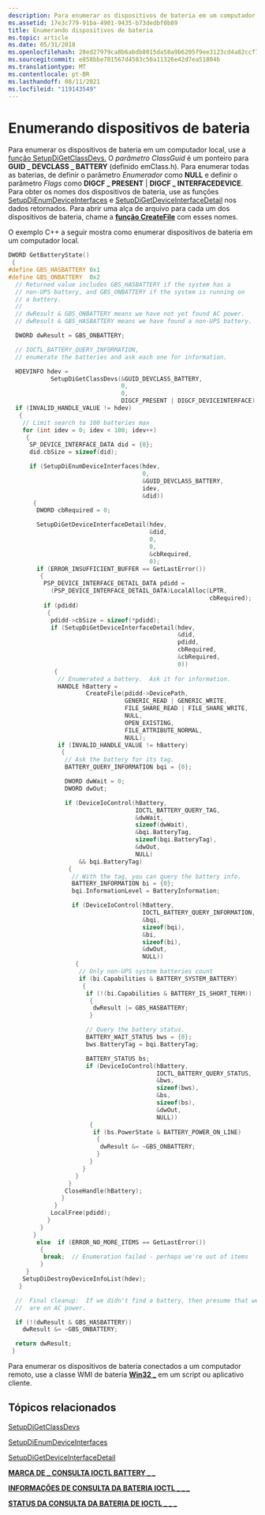 ```yaml
---
description: Para enumerar os dispositivos de bateria em um computador local, use a função SetupDiGetClassDevs.
ms.assetid: 17e3c779-91ba-4901-9435-b73dedbf0b89
title: Enumerando dispositivos de bateria
ms.topic: article
ms.date: 05/31/2018
ms.openlocfilehash: 28ed27979ca8b6abdb8015da58a9b6205f9ee3123cd4a82ccf7bd9c121e10441
ms.sourcegitcommit: e858bbe701567d4583c50a11326e42d7ea51804b
ms.translationtype: MT
ms.contentlocale: pt-BR
ms.lasthandoff: 08/11/2021
ms.locfileid: "119143549"
---
```

# <a name="enumerating-battery-devices"></a>Enumerando dispositivos de bateria

Para enumerar os dispositivos de bateria em um computador local, use a [função SetupDiGetClassDevs.](/windows/win32/api/setupapi/nf-setupapi-setupdigetclassdevsw) O *parâmetro ClassGuid* é um ponteiro para **GUID \_ DEVCLASS \_ BATTERY** (definido emClass.h). Para enumerar todas as baterias, de definir o parâmetro *Enumerador* como **NULL** e definir o parâmetro *Flags* como **DIGCF \_ PRESENT** \| **DIGCF \_ INTERFACEDEVICE**. Para obter os nomes dos dispositivos de bateria, use as funções [SetupDiEnumDeviceInterfaces](/windows/win32/api/setupapi/nf-setupapi-setupdienumdeviceinterfaces) e [SetupDiGetDeviceInterfaceDetail](https://msdn.microsoft.com/library/ms792901.aspx) nos dados retornados. Para abrir uma alça de arquivo para cada um dos dispositivos de bateria, chame a [**função CreateFile**](/windows/desktop/api/fileapi/nf-fileapi-createfilea) com esses nomes.

O exemplo C++ a seguir mostra como enumerar dispositivos de bateria em um computador local.


```C++
DWORD GetBatteryState()
 {
#define GBS_HASBATTERY 0x1
#define GBS_ONBATTERY  0x2
  // Returned value includes GBS_HASBATTERY if the system has a 
  // non-UPS battery, and GBS_ONBATTERY if the system is running on 
  // a battery.
  //
  // dwResult & GBS_ONBATTERY means we have not yet found AC power.
  // dwResult & GBS_HASBATTERY means we have found a non-UPS battery.

  DWORD dwResult = GBS_ONBATTERY;

  // IOCTL_BATTERY_QUERY_INFORMATION,
  // enumerate the batteries and ask each one for information.

  HDEVINFO hdev =
            SetupDiGetClassDevs(&GUID_DEVCLASS_BATTERY, 
                                0, 
                                0, 
                                DIGCF_PRESENT | DIGCF_DEVICEINTERFACE);
  if (INVALID_HANDLE_VALUE != hdev)
   {
    // Limit search to 100 batteries max
    for (int idev = 0; idev < 100; idev++)
     {
      SP_DEVICE_INTERFACE_DATA did = {0};
      did.cbSize = sizeof(did);

      if (SetupDiEnumDeviceInterfaces(hdev,
                                      0,
                                      &GUID_DEVCLASS_BATTERY,
                                      idev,
                                      &did))
       {
        DWORD cbRequired = 0;

        SetupDiGetDeviceInterfaceDetail(hdev,
                                        &did,
                                        0,
                                        0,
                                        &cbRequired,
                                        0);
        if (ERROR_INSUFFICIENT_BUFFER == GetLastError())
         {
          PSP_DEVICE_INTERFACE_DETAIL_DATA pdidd =
            (PSP_DEVICE_INTERFACE_DETAIL_DATA)LocalAlloc(LPTR,
                                                         cbRequired);
          if (pdidd)
           {
            pdidd->cbSize = sizeof(*pdidd);
            if (SetupDiGetDeviceInterfaceDetail(hdev,
                                                &did,
                                                pdidd,
                                                cbRequired,
                                                &cbRequired,
                                                0))
             {
              // Enumerated a battery.  Ask it for information.
              HANDLE hBattery = 
                      CreateFile(pdidd->DevicePath,
                                 GENERIC_READ | GENERIC_WRITE,
                                 FILE_SHARE_READ | FILE_SHARE_WRITE,
                                 NULL,
                                 OPEN_EXISTING,
                                 FILE_ATTRIBUTE_NORMAL,
                                 NULL);
              if (INVALID_HANDLE_VALUE != hBattery)
               {
                // Ask the battery for its tag.
                BATTERY_QUERY_INFORMATION bqi = {0};

                DWORD dwWait = 0;
                DWORD dwOut;

                if (DeviceIoControl(hBattery,
                                    IOCTL_BATTERY_QUERY_TAG,
                                    &dwWait,
                                    sizeof(dwWait),
                                    &bqi.BatteryTag,
                                    sizeof(bqi.BatteryTag),
                                    &dwOut,
                                    NULL)
                    && bqi.BatteryTag)
                 {
                  // With the tag, you can query the battery info.
                  BATTERY_INFORMATION bi = {0};
                  bqi.InformationLevel = BatteryInformation;

                  if (DeviceIoControl(hBattery,
                                      IOCTL_BATTERY_QUERY_INFORMATION,
                                      &bqi,
                                      sizeof(bqi),
                                      &bi,
                                      sizeof(bi),
                                      &dwOut,
                                      NULL))
                   {
                    // Only non-UPS system batteries count
                    if (bi.Capabilities & BATTERY_SYSTEM_BATTERY)
                     {
                      if (!(bi.Capabilities & BATTERY_IS_SHORT_TERM))
                       {
                        dwResult |= GBS_HASBATTERY;
                       }

                      // Query the battery status.
                      BATTERY_WAIT_STATUS bws = {0};
                      bws.BatteryTag = bqi.BatteryTag;

                      BATTERY_STATUS bs;
                      if (DeviceIoControl(hBattery,
                                          IOCTL_BATTERY_QUERY_STATUS,
                                          &bws,
                                          sizeof(bws),
                                          &bs,
                                          sizeof(bs),
                                          &dwOut,
                                          NULL))
                       {
                        if (bs.PowerState & BATTERY_POWER_ON_LINE)
                         {
                          dwResult &= ~GBS_ONBATTERY;
                         }
                       }
                     }
                   }
                 }
                CloseHandle(hBattery);
               }
             }
            LocalFree(pdidd);
           }
         }
       }
        else  if (ERROR_NO_MORE_ITEMS == GetLastError())
         {
          break;  // Enumeration failed - perhaps we're out of items
         }
     }
    SetupDiDestroyDeviceInfoList(hdev);
   }

  //  Final cleanup:  If we didn't find a battery, then presume that we
  //  are on AC power.

  if (!(dwResult & GBS_HASBATTERY))
    dwResult &= ~GBS_ONBATTERY;

  return dwResult;
 }
```



Para enumerar os dispositivos de bateria conectados a um computador remoto, use a classe WMI de bateria [**Win32 \_**](/windows/desktop/CIMWin32Prov/win32-battery) em um script ou aplicativo cliente.

## <a name="related-topics"></a>Tópicos relacionados

<dl> <dt>

[SetupDiGetClassDevs](/windows/win32/api/setupapi/nf-setupapi-setupdigetclassdevsw)
</dt> <dt>

[SetupDiEnumDeviceInterfaces](/windows/win32/api/setupapi/nf-setupapi-setupdienumdeviceinterfaces)
</dt> <dt>

[SetupDiGetDeviceInterfaceDetail](https://msdn.microsoft.com/library/ms792901.aspx)
</dt> <dt>

[**MARCA DE \_ CONSULTA IOCTL BATTERY \_ \_**](ioctl-battery-query-tag.md)
</dt> <dt>

[**INFORMAÇÕES DE CONSULTA DA BATERIA IOCTL \_ \_ \_**](ioctl-battery-query-information.md)
</dt> <dt>

[**STATUS DA CONSULTA DA BATERIA DE IOCTL \_ \_ \_**](ioctl-battery-query-status.md)
</dt> </dl>

 

 
